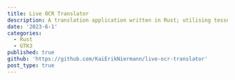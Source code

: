 ```yaml
---
title: Live OCR Translator
description: A translation application written in Rust; utilising tesseract and deepl; which aims to bridge the gap bridge the gap of existing methods by working universally with any text on your computer (e.g. image, pdf, video, doc) as efficiently as possible with just the click of a button. 
date: '2023-6-1'
categories:
  - Rust 
  - GTK3
published: true
github: 'https://github.com/KaiErikNiermann/live-ocr-translator'
post_type: true
---
```


